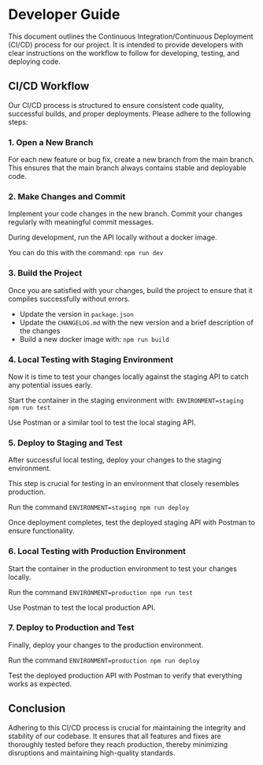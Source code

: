 # Developer Guide

This document outlines the Continuous Integration/Continuous Deployment (CI/CD) process for our project. It is intended to provide developers with clear instructions on the workflow to follow for developing, testing, and deploying code.

## CI/CD Workflow

Our CI/CD process is structured to ensure consistent code quality, successful builds, and proper deployments. Please adhere to the following steps:

### 1. Open a New Branch

For each new feature or bug fix, create a new branch from the main branch. This ensures that the main branch always contains stable and deployable code.

### 2. Make Changes and Commit

Implement your code changes in the new branch. Commit your changes regularly with meaningful commit messages. 

During development, run the API locally without a docker image.

You can do this with the command: `npm run dev`

### 3. Build the Project

Once you are satisfied with your changes, build the project to ensure that it compiles successfully without errors.

- Update the version in `package.json`
- Update the `CHANGELOG.md` with the new version and a brief description of the changes
- Build a new docker image with: `npm run build`

### 4. Local Testing with Staging Environment

Now it is time to test your changes locally against the staging API to catch any potential issues early.

Start the container in the staging environment with: `ENVIRONMENT=staging npm run test`

Use Postman or a similar tool to test the local staging API.

### 5. Deploy to Staging and Test

After successful local testing, deploy your changes to the staging environment.

This step is crucial for testing in an environment that closely resembles production.

Run the command `ENVIRONMENT=staging npm run deploy`

Once deployment completes, test the deployed staging API with Postman to ensure functionality.

### 6. Local Testing with Production Environment

Start the container in the production environment to test your changes locally.

Run the command `ENVIRONMENT=production npm run test`

Use Postman to test the local production API.

### 7. Deploy to Production and Test

Finally, deploy your changes to the production environment.

Run the command `ENVIRONMENT=production npm run deploy`

Test the deployed production API with Postman to verify that everything works as expected.

## Conclusion

Adhering to this CI/CD process is crucial for maintaining the integrity and stability of our codebase. It ensures that all features and fixes are thoroughly tested before they reach production, thereby minimizing disruptions and maintaining high-quality standards.